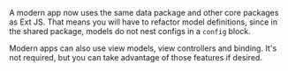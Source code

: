 A modern app now uses the same data package and other core packages as Ext JS. That means
you will have to refactor model definitions, since in the shared package, models do not
nest configs in a `config` block. 

Modern apps can also use view models, view controllers and binding. It's not required, but
you can take advantage of those features if desired.

